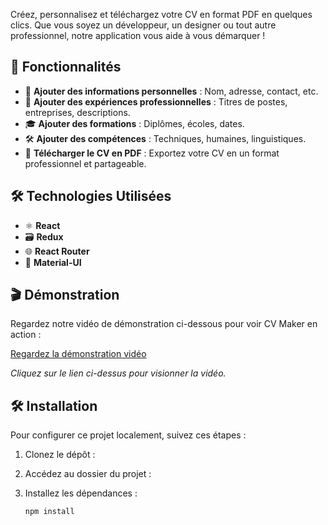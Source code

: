 Créez, personnalisez et téléchargez votre CV en format PDF en quelques clics. Que vous soyez un développeur, un designer ou tout autre professionnel, notre application vous aide à vous démarquer !

## 🚀 Fonctionnalités

- 📝 **Ajouter des informations personnelles** : Nom, adresse, contact, etc.
- 💼 **Ajouter des expériences professionnelles** : Titres de postes, entreprises, descriptions.
- 🎓 **Ajouter des formations** : Diplômes, écoles, dates.
- 🛠️ **Ajouter des compétences** : Techniques, humaines, linguistiques.
- 📄 **Télécharger le CV en PDF** : Exportez votre CV en un format professionnel et partageable.

## 🛠️ Technologies Utilisées

- ⚛️ **React**
- 🗃️ **Redux**
- 🌐 **React Router**
- 💅 **Material-UI** 


## 🎬 Démonstration


Regardez notre vidéo de démonstration ci-dessous pour voir CV Maker en action :

[Regardez la démonstration vidéo](https://www.youtube.com/watch?v=WYxK058Hl8U&t=15s)

*Cliquez sur le lien ci-dessus pour visionner la vidéo.*

## 🛠️ Installation

Pour configurer ce projet localement, suivez ces étapes :

1. Clonez le dépôt :
   
2. Accédez au dossier du projet :

3. Installez les dépendances :
    ```
    npm install
    ```
